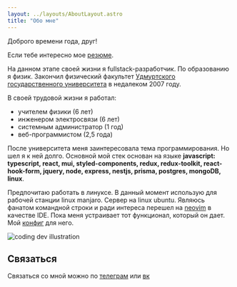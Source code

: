 ```yaml
---
layout: ../layouts/AboutLayout.astro
title: "Обо мне"
---
```


Доброго времени года, друг!

Если тебе интересно мое [резюме](http://).

На данном этапе своей жизни я fullstack-разработчик. По образованию я физик. Закончил физический факультет [Удмуртского государственного университета](https://udsu.ru) в недалеком 2007 году.

В своей трудовой жизни я работал:
- учителем физики (6 лет) 
- инженером электросвязи (6 лет)
- системным администратор (1 год)
- веб-программистом (2,5 года)

После университета меня заинтересовала тема программирования. Но шел я к ней долго. 
Основной мой стек основан на языке **javascript: typescript, react, mui, styled-components, redux, redux-toolkit, react-hook-form, jquery, node, express, nestjs, prisma, postgres, mongoDB, linux**. 

Предпочитаю работать в линуксе. В данный момент использую для рабочей станции linux manjaro. Сервер на linux ubuntu. Являюсь фанатом командной строки и ради интереса перешел на [neovim](https://neovim.io/) в качестве IDE. Пока меня устраивает тот функционал, который он дает. Мой [конфиг](https://github.com/avakumov/neovim-config) для него.



<div>
  <img src="/assets/dev.svg" class="sm:w-1/2 mx-auto" alt="coding dev illustration">
</div>

## Связаться

Связаться со мной можно по [телеграм](https://t.me/VladimirAvakumov) или [вк](https://vk.com/v.avakumov)
